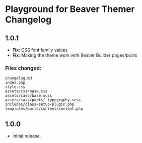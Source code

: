 # Playground for Beaver Themer Changelog

## 1.0.1

* **Fix**: CSS font family values
* **Fix**: Making the theme work with Beaver Builder pages/posts

### Files changed:

    changelog.md
    index.php
    style.css
    assets/css/base.css
    assets/sass/base.scss
    assets/sass/parts/_typography.scss
    includes/class-setup-plugin.php
    templates/parts/content/content.php


## 1.0.0

* Initial release.
